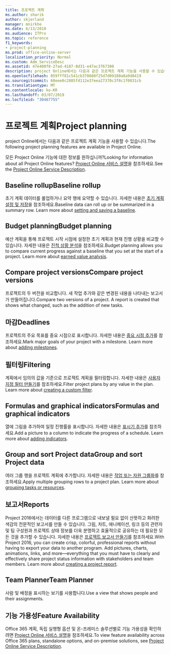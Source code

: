 ```yaml
---
title: 프로젝트 계획
ms.author: sharik
author: skjerland
manager: mnirkhe
ms.date: 6/13/2018
ms.audience: ITPro
ms.topic: reference
f1_keywords:
- project-planning
ms.prod: office-online-server
localization_priority: Normal
ms.custom: Adm_ServiceDesc
ms.assetid: 47e400f8-27ad-4187-8d31-e47ac3767300
description: project Online에서는 다음과 같은 프로젝트 계획 기능을 사용할 수 있습니다.
ms.openlocfilehash: 059fff81c541cb378688f25d7d09180a8a9d8419
ms.sourcegitcommit: 68eee0c2885fd112e37eea27370c3f8c1f0831cb
ms.translationtype: MT
ms.contentlocale: ko-KR
ms.lasthandoff: 03/07/2019
ms.locfileid: "30467755"
---
```

# <a name="project-planning"></a><span data-ttu-id="c3b34-103">프로젝트 계획</span><span class="sxs-lookup"><span data-stu-id="c3b34-103">Project planning</span></span>

<span data-ttu-id="c3b34-104">project Online에서는 다음과 같은 프로젝트 계획 기능을 사용할 수 있습니다.</span><span class="sxs-lookup"><span data-stu-id="c3b34-104">The following project planning features are available in Project Online.</span></span>
  
<span data-ttu-id="c3b34-105">모든 Project Online 기능에 대한 정보를 원하십니까?</span><span class="sxs-lookup"><span data-stu-id="c3b34-105">Looking for information about all Project Online features?</span></span> <span data-ttu-id="c3b34-106">[Project Online 서비스 설명](project-online-service-description.md)을 참조하세요.</span><span class="sxs-lookup"><span data-stu-id="c3b34-106">See the [Project Online Service Description](project-online-service-description.md).</span></span>
  
## <a name="baseline-rollup"></a><span data-ttu-id="c3b34-107">Baseline rollup</span><span class="sxs-lookup"><span data-stu-id="c3b34-107">Baseline rollup</span></span>
<span data-ttu-id="c3b34-108"><a name="bkmk_Baselinerollup"> </a></span><span class="sxs-lookup"><span data-stu-id="c3b34-108"></span></span>

<span data-ttu-id="c3b34-p102">초기 계획 데이터를 롤업하거나 요약 행에 요약할 수 있습니다. 자세한 내용은 [초기 계획 설정 및 저장](https://go.microsoft.com/fwlink/p/?LinkId=271346)을 참조하세요.</span><span class="sxs-lookup"><span data-stu-id="c3b34-p102">Baseline data can roll up or be summarized in a summary row. Learn more about [setting and saving a baseline](https://go.microsoft.com/fwlink/p/?LinkId=271346).</span></span>
  
## <a name="budget-planning"></a><span data-ttu-id="c3b34-111">Budget planning</span><span class="sxs-lookup"><span data-stu-id="c3b34-111">Budget planning</span></span>
<span data-ttu-id="c3b34-112"><a name="bkmk_Budgetplanning"> </a></span><span class="sxs-lookup"><span data-stu-id="c3b34-112"></span></span>

<span data-ttu-id="c3b34-p103">예산 계획을 통해 프로젝트 시작 시점에 설정한 초기 계획과 현재 진행 상황을 비교할 수 있습니다. 자세한 내용은 [진척 상황 분석](https://go.microsoft.com/fwlink/p/?LinkId=271336)을 참조하세요.</span><span class="sxs-lookup"><span data-stu-id="c3b34-p103">Budget planning allows you to compare current progress against a baseline that you set at the start of a project. Learn more about [earned value analysis](https://go.microsoft.com/fwlink/p/?LinkId=271336).</span></span>
  
## <a name="compare-project-versions"></a><span data-ttu-id="c3b34-115">Compare project versions</span><span class="sxs-lookup"><span data-stu-id="c3b34-115">Compare project versions</span></span>
<span data-ttu-id="c3b34-116"><a name="bkmk_Compareprojectversions"> </a></span><span class="sxs-lookup"><span data-stu-id="c3b34-116"></span></span>

<span data-ttu-id="c3b34-p104">프로젝트의 두 버전을 비교합니다. 새 작업 추가와 같은 변경된 내용을 나타내는 보고서가 만들어집니다.</span><span class="sxs-lookup"><span data-stu-id="c3b34-p104">Compare two versions of a project. A report is created that shows what changed, such as the addition of new tasks.</span></span>
  
## <a name="deadlines"></a><span data-ttu-id="c3b34-119">마감</span><span class="sxs-lookup"><span data-stu-id="c3b34-119">Deadlines</span></span>
<span data-ttu-id="c3b34-120"><a name="bkmk_Deadlines"> </a></span><span class="sxs-lookup"><span data-stu-id="c3b34-120"></span></span>

<span data-ttu-id="c3b34-p105">프로젝트의 주요 목표를 중요 시점으로 표시합니다. 자세한 내용은 [중요 시점 추가](https://go.microsoft.com/fwlink/p/?LinkId=271339)를 참조하세요.</span><span class="sxs-lookup"><span data-stu-id="c3b34-p105">Mark major goals of your project with a milestone. Learn more about [adding milestones](https://go.microsoft.com/fwlink/p/?LinkId=271339).</span></span>
  
## <a name="filtering"></a><span data-ttu-id="c3b34-123">필터링</span><span class="sxs-lookup"><span data-stu-id="c3b34-123">Filtering</span></span>
<span data-ttu-id="c3b34-124"><a name="bkmk_Filtering"> </a></span><span class="sxs-lookup"><span data-stu-id="c3b34-124"></span></span>

<span data-ttu-id="c3b34-p106">계획에서 임의의 값을 기준으로 프로젝트 계획을 필터링합니다. 자세한 내용은 [사용자 지정 필터 만들기](https://go.microsoft.com/fwlink/p/?LinkId=271341)를 참조하세요.</span><span class="sxs-lookup"><span data-stu-id="c3b34-p106">Filter project plans by any value in the plan. Learn more about [creating a custom filter](https://go.microsoft.com/fwlink/p/?LinkId=271341).</span></span>
  
## <a name="formulas-and-graphical-indicators"></a><span data-ttu-id="c3b34-127">Formulas and graphical indicators</span><span class="sxs-lookup"><span data-stu-id="c3b34-127">Formulas and graphical indicators</span></span>
<span data-ttu-id="c3b34-128"><a name="bkmk_Formulasandgraphicalindicators"> </a></span><span class="sxs-lookup"><span data-stu-id="c3b34-128"></span></span>

<span data-ttu-id="c3b34-p107">열에 그림을 추가하여 일정 진행률을 표시합니다. 자세한 내용은 [표시기 추가](https://go.microsoft.com/fwlink/p/?LinkId=271340)를 참조하세요.</span><span class="sxs-lookup"><span data-stu-id="c3b34-p107">Add a picture to a column to indicate the progress of a schedule. Learn more about [adding indicators](https://go.microsoft.com/fwlink/p/?LinkId=271340).</span></span>
  
## <a name="group-and-sort-project-data"></a><span data-ttu-id="c3b34-131">Group and sort Project data</span><span class="sxs-lookup"><span data-stu-id="c3b34-131">Group and sort Project data</span></span>
<span data-ttu-id="c3b34-132"><a name="bkmk_GroupandsortProjectdata"> </a></span><span class="sxs-lookup"><span data-stu-id="c3b34-132"></span></span>

<span data-ttu-id="c3b34-p108">여러 그룹 행을 프로젝트 계획에 추가합니다. 자세한 내용은 [작업 또는 자원 그룹화](https://go.microsoft.com/fwlink/p/?LinkId=271326)를 참조하세요.</span><span class="sxs-lookup"><span data-stu-id="c3b34-p108">Apply multiple grouping rows to a project plan. Learn more about [grouping tasks or resources](https://go.microsoft.com/fwlink/p/?LinkId=271326).</span></span>
  
## <a name="reports"></a><span data-ttu-id="c3b34-135">보고서</span><span class="sxs-lookup"><span data-stu-id="c3b34-135">Reports</span></span>
<span data-ttu-id="c3b34-136"><a name="bkmk_Reports"> </a></span><span class="sxs-lookup"><span data-stu-id="c3b34-136"></span></span>

<span data-ttu-id="c3b34-p109">Project 2016에서는 데이터를 다른 프로그램으로 내보낼 필요 없이 산뜻하고 화려한 색감의 전문적인 보고서를 만들 수 있습니다. 그림, 차트, 애니메이션, 링크 등의 관련자 및 팀 구성원과 프로젝트 상태 정보를 더욱 분명하고 효율적으로 공유하는 데 필요한 모든 것을 추가할 수 있습니다. 자세한 내용은 [프로젝트 보고서 만들기](https://go.microsoft.com/fwlink/p/?LinkId=271349)를 참조하세요.</span><span class="sxs-lookup"><span data-stu-id="c3b34-p109">With Project 2016, you can create crisp, colorful, professional reports without having to export your data to another program. Add pictures, charts, animations, links, and more—everything that you must have to clearly and effectively share project status information with stakeholders and team members. Learn more about [creating a project report](https://go.microsoft.com/fwlink/p/?LinkId=271349).</span></span>
  
## <a name="team-planner"></a><span data-ttu-id="c3b34-140">Team Planner</span><span class="sxs-lookup"><span data-stu-id="c3b34-140">Team Planner</span></span>
<span data-ttu-id="c3b34-141"><a name="bkmk_TeamPlanner"> </a></span><span class="sxs-lookup"><span data-stu-id="c3b34-141"></span></span>

<span data-ttu-id="c3b34-142">사람 및 배정을 표시하는 보기를 사용합니다.</span><span class="sxs-lookup"><span data-stu-id="c3b34-142">Use a view that shows people and their assignments.</span></span> 
  
## <a name="feature-availability"></a><span data-ttu-id="c3b34-143">기능 가용성</span><span class="sxs-lookup"><span data-stu-id="c3b34-143">Feature Availability</span></span>
<span data-ttu-id="c3b34-144"><a name="bkmk_TeamPlanner"> </a></span><span class="sxs-lookup"><span data-stu-id="c3b34-144"></span></span>

<span data-ttu-id="c3b34-145">Office 365 계획, 독립 실행형 옵션 및 온-프레미스 솔루션별로 기능 가용성을 확인하려면 [Project Online 서비스 설명](project-online-service-description.md)을 참조하세요.</span><span class="sxs-lookup"><span data-stu-id="c3b34-145">To view feature availability across Office 365 plans, standalone options, and on-premise solutions, see [Project Online Service Description](project-online-service-description.md).</span></span>
  

